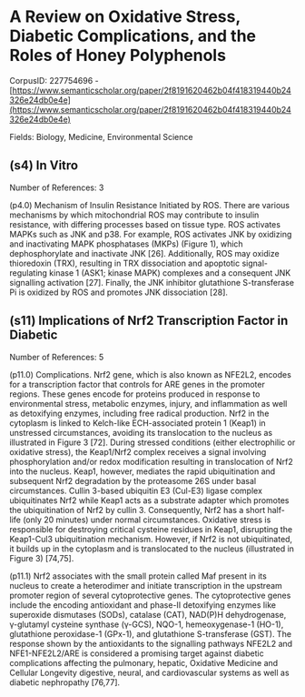 # A Review on Oxidative Stress, Diabetic Complications, and the Roles of Honey Polyphenols

CorpusID: 227754696 - [https://www.semanticscholar.org/paper/2f8191620462b04f418319440b24326e24db0e4e](https://www.semanticscholar.org/paper/2f8191620462b04f418319440b24326e24db0e4e)

Fields: Biology, Medicine, Environmental Science

## (s4) In Vitro
Number of References: 3

(p4.0) Mechanism of Insulin Resistance Initiated by ROS. There are various mechanisms by which mitochondrial ROS may contribute to insulin resistance, with differing processes based on tissue type. ROS activates MAPKs such as JNK and p38. For example, ROS activates JNK by oxidizing and inactivating MAPK phosphatases (MKPs) (Figure 1), which dephosphorylate and inactivate JNK [26]. Additionally, ROS may oxidize thioredoxin (TRX), resulting in TRX dissociation and apoptotic signal-regulating kinase 1 (ASK1; kinase MAPK) complexes and a consequent JNK signalling activation [27]. Finally, the JNK inhibitor glutathione S-transferase Pi is oxidized by ROS and promotes JNK dissociation [28].
## (s11) Implications of Nrf2 Transcription Factor in Diabetic
Number of References: 5

(p11.0) Complications. Nrf2 gene, which is also known as NFE2L2, encodes for a transcription factor that controls for ARE genes in the promoter regions. These genes encode for proteins produced in response to environmental stress, metabolic enzymes, injury, and inflammation as well as detoxifying enzymes, including free radical production. Nrf2 in the cytoplasm is linked to Kelch-like ECH-associated protein 1 (Keap1) in unstressed circumstances, avoiding its translocation to the nucleus as illustrated in Figure 3 [72]. During stressed conditions (either electrophilic or oxidative stress), the Keap1/Nrf2 complex receives a signal involving phosphorylation and/or redox modification resulting in translocation of Nrf2 into the nucleus. Keap1, however, mediates the rapid ubiquitination and subsequent Nrf2 degradation by the proteasome 26S under basal circumstances. Cullin 3-based ubiquitin E3 (Cul-E3) ligase complex ubiquitinates Nrf2 while Keap1 acts as a substrate adapter which promotes the ubiquitination of Nrf2 by cullin 3. Consequently, Nrf2 has a short half-life (only 20 minutes) under normal circumstances. Oxidative stress is responsible for destroying critical cysteine residues in Keap1, disrupting the Keap1-Cul3 ubiquitination mechanism. However, if Nrf2 is not ubiquitinated, it builds up in the cytoplasm and is translocated to the nucleus (illustrated in Figure 3) [74,75].

(p11.1) Nrf2 associates with the small protein called Maf present in its nucleus to create a heterodimer and initiate transcription in the upstream promoter region of several cytoprotective genes. The cytoprotective genes include the encoding antioxidant and phase-II detoxifying enzymes like superoxide dismutases (SODs), catalase (CAT), NAD(P)H dehydrogenase, γ-glutamyl cysteine synthase (γ-GCS), NQO-1, hemeoxygenase-1 (HO-1), glutathione peroxidase-1 (GPx-1), and glutathione S-transferase (GST). The response shown by the antioxidants to the signalling pathways NFE2L2 and NFE1-NFE2L2/ARE is considered a promising target against diabetic complications affecting the pulmonary, hepatic,   Oxidative Medicine and Cellular Longevity digestive, neural, and cardiovascular systems as well as diabetic nephropathy [76,77].
